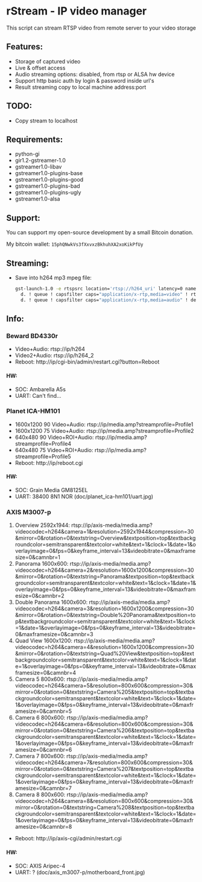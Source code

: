 rStream - IP video manager
==========================

This script can stream RTSP video from remote server to your video storage

Features:
---------
* Storage of captured video
* Live & offset access
* Audio streaming options: disabled, from rtsp or ALSA hw device
* Support http basic auth by login & password inside url's
* Result streaming copy to local machine address:port

TODO:
-----
* Copy stream to localhost

Requirements:
-------------
* python-gi
* gir1.2-gstreamer-1.0
* gstreamer1.0-libav
* gstreamer1.0-plugins-base
* gstreamer1.0-plugins-good
* gstreamer1.0-plugins-bad
* gstreamer1.0-plugins-ugly
* gstreamer1.0-alsa

Support:
--------
You can support my open-source development by a small Bitcoin donation.

My bitcoin wallet: `15phQNwkVs3fXxvxzBkhuhXA2xoKikPfUy`

Streaming:
----------
* Save into h264 mp3 mpeg file:

  ```sh
  gst-launch-1.0 -e rtspsrc location='rtsp://h264_uri' latency=0 name=d \
    d. ! queue ! capsfilter caps="application/x-rtp,media=video" ! rtph264depay ! mpegtsmux name=mux ! filesink location=file.mp4 \
    d. ! queue ! capsfilter caps="application/x-rtp,media=audio" ! decodebin ! audioconvert ! audioresample ! lamemp3enc ! mux.
  ```

Info:
-----
### Beward BD4330r
* Video+Audio: rtsp://ip/h264
* Video2+Audio: rtsp://ip/h264_2
* Reboot: http://ip/cgi-bin/admin/restart.cgi?button=Reboot

#### HW:
* SOC: Ambarella A5s
* UART: Can't find...

### Planet ICA-HM101
* 1600x1200 90 Video+Audio: rtsp://ip/media.amp?streamprofile=Profile1
* 1600x1200 75 Video+Audio: rtsp://ip/media.amp?streamprofile=Profile2
* 640x480 90 Video+ROI+Audio: rtsp://ip/media.amp?streamprofile=Profile4
* 640x480 75 Video+ROI+Audio: rtsp://ip/media.amp?streamprofile=Profile5
* Reboot: http://ip/reboot.cgi

#### HW:
* SOC: Grain Media GM8125EL
* UART: 38400 8N1 NOR (doc/planet_ica-hm101/uart.jpg)

### AXIS M3007-p
1. Overview 2592x1944: rtsp://ip/axis-media/media.amp?videocodec=h264&camera=1&resolution=2592x1944&compression=30&mirror=0&rotation=0&textstring=Overview&textposition=top&textbackgroundcolor=semitransparent&textcolor=white&text=1&clock=1&date=1&overlayimage=0&fps=0&keyframe_interval=13&videobitrate=0&maxframesize=0&camnbr=1
2. Panorama 1600x600: rtsp://ip/axis-media/media.amp?videocodec=h264&camera=2&resolution=1600x1200&compression=30&mirror=0&rotation=0&textstring=Panorama&textposition=top&textbackgroundcolor=semitransparent&textcolor=white&text=1&clock=1&date=1&overlayimage=0&fps=0&keyframe_interval=13&videobitrate=0&maxframesize=0&camnbr=2
3. Double Panorama 1600x600: rtsp://ip/axis-media/media.amp?videocodec=h264&camera=3&resolution=1600x1200&compression=30&mirror=0&rotation=0&textstring=Double%20Panorama&textposition=top&textbackgroundcolor=semitransparent&textcolor=white&text=1&clock=1&date=1&overlayimage=0&fps=0&keyframe_interval=13&videobitrate=0&maxframesize=0&camnbr=3
4. Quad View 1600x1200: rtsp://ip/axis-media/media.amp?videocodec=h264&camera=4&resolution=1600x1200&compression=30&mirror=0&rotation=0&textstring=Quad%20View&textposition=top&textbackgroundcolor=semitransparent&textcolor=white&text=1&clock=1&date=1&overlayimage=0&fps=0&keyframe_interval=13&videobitrate=0&maxframesize=0&camnbr=4
5. Camera 5 800x600: rtsp://ip/axis-media/media.amp?videocodec=h264&camera=5&resolution=800x600&compression=30&mirror=0&rotation=0&textstring=Camera%205&textposition=top&textbackgroundcolor=semitransparent&textcolor=white&text=1&clock=1&date=1&overlayimage=0&fps=0&keyframe_interval=13&videobitrate=0&maxframesize=0&camnbr=5
6. Camera 6 800x600: rtsp://ip/axis-media/media.amp?videocodec=h264&camera=6&resolution=800x600&compression=30&mirror=0&rotation=0&textstring=Camera%206&textposition=top&textbackgroundcolor=semitransparent&textcolor=white&text=1&clock=1&date=1&overlayimage=0&fps=0&keyframe_interval=13&videobitrate=0&maxframesize=0&camnbr=6
7. Camera 7 800x600: rtsp://ip/axis-media/media.amp?videocodec=h264&camera=7&resolution=800x600&compression=30&mirror=0&rotation=0&textstring=Camera%207&textposition=top&textbackgroundcolor=semitransparent&textcolor=white&text=1&clock=1&date=1&overlayimage=0&fps=0&keyframe_interval=13&videobitrate=0&maxframesize=0&camnbr=7
8. Camera 8 800x600: rtsp://ip/axis-media/media.amp?videocodec=h264&camera=8&resolution=800x600&compression=30&mirror=0&rotation=0&textstring=Camera%208&textposition=top&textbackgroundcolor=semitransparent&textcolor=white&text=1&clock=1&date=1&overlayimage=0&fps=0&keyframe_interval=13&videobitrate=0&maxframesize=0&camnbr=8
* Reboot: http://ip/axis-cgi/admin/restart.cgi

#### HW:
* SOC: AXIS Aripec-4
* UART: ? (doc/axis_m3007-p/motherboard_front.jpg)
